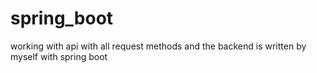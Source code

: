 # spring_boot
working with api with all request methods and the backend is written by myself with spring boot
